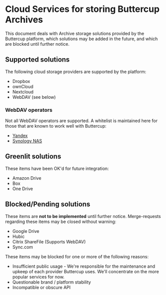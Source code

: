 # Cloud Services for storing Buttercup Archives

This document deals with Archive storage solutions provided by the Buttercup platform, which solutions may be added in the future, and which are blocked until further notice.

## Supported solutions

The following cloud storage providers are supported by the platform:

 * Dropbox
 * ownCloud
 * Nextcloud
 * WebDAV (see below)
 
### WebDAV operators

Not all WebDAV operators are supported. A whitelist is maintained here for those that are known to work well with Buttercup:

 * [Yandex](https://yandex.ru/)
 * [Synology NAS](https://www.synology.com/en-global/dsm/packages/WebDAVServer)

## Greenlit solutions

These items have been OK'd for future integration:

 * Amazon Drive
 * Box
 * One Drive

## Blocked/Pending solutions

These items are **not to be implemented** until further notice. Merge-requests regarding these items may be closed without warning:

 * Google Drive
 * Hubic
 * Citrix ShareFile (Supports WebDAV)
 * Sync.com

These items may be blocked for one or more of the following reasons:

 * Insufficient public usage - We're responsible for the maintenance and upkeep of each provider Buttercup uses. We'll concentrate on the more popular services for now.
 * Questionable brand / platform stability
 * Incompatible or obscure API
 
